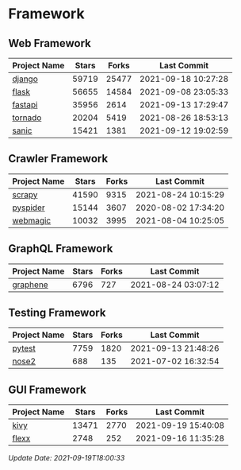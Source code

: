 # Framework

## Web Framework
| Project Name | Stars | Forks | Last Commit |
| ------------ | ----- | ----- | ----------- |
| [django](https://github.com/django/django) | 59719 | 25477 | 2021-09-18 10:27:28 |
| [flask](https://github.com/pallets/flask) | 56655 | 14584 | 2021-09-08 23:05:33 |
| [fastapi](https://github.com/tiangolo/fastapi) | 35956 | 2614 | 2021-09-13 17:29:47 |
| [tornado](https://github.com/tornadoweb/tornado) | 20204 | 5419 | 2021-08-26 18:53:13 |
| [sanic](https://github.com/sanic-org/sanic) | 15421 | 1381 | 2021-09-12 19:02:59 |

## Crawler Framework
| Project Name | Stars | Forks | Last Commit |
| ------------ | ----- | ----- | ----------- |
| [scrapy](https://github.com/scrapy/scrapy) | 41590 | 9315 | 2021-08-24 10:15:29 |
| [pyspider](https://github.com/binux/pyspider) | 15144 | 3607 | 2020-08-02 17:34:20 |
| [webmagic](https://github.com/code4craft/webmagic) | 10032 | 3995 | 2021-08-04 10:25:05 |

## GraphQL Framework
| Project Name | Stars | Forks | Last Commit |
| ------------ | ----- | ----- | ----------- |
| [graphene](https://github.com/graphql-python/graphene) | 6796 | 727 | 2021-08-24 03:07:12 |

## Testing Framework
| Project Name | Stars | Forks | Last Commit |
| ------------ | ----- | ----- | ----------- |
| [pytest](https://github.com/pytest-dev/pytest) | 7759 | 1820 | 2021-09-13 21:48:26 |
| [nose2](https://github.com/nose-devs/nose2) | 688 | 135 | 2021-07-02 16:32:54 |

## GUI Framework
| Project Name | Stars | Forks | Last Commit |
| ------------ | ----- | ----- | ----------- |
| [kivy](https://github.com/kivy/kivy) | 13471 | 2770 | 2021-09-19 15:40:08 |
| [flexx](https://github.com/flexxui/flexx) | 2748 | 252 | 2021-09-16 11:35:28 |

*Update Date: 2021-09-19T18:00:33*